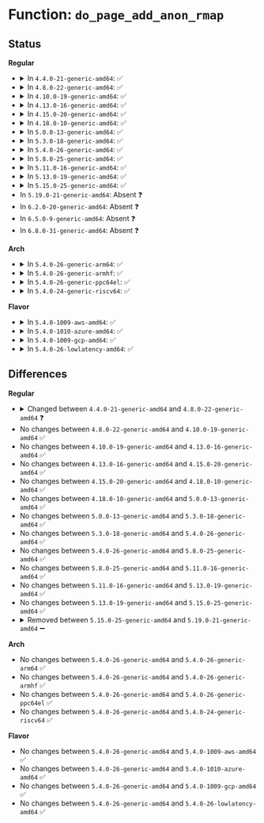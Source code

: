 # Function: <code>do_page_add_anon_rmap</code>

## Status
<b>Regular</b>
<ul>
<li>
<details>
<summary>In <code>4.4.0-21-generic-amd64</code>: ✅</summary>

```c
void do_page_add_anon_rmap(struct page * page, struct vm_area_struct * vma, long unsigned int address, int exclusive)
```

```json
{
  "name": "do_page_add_anon_rmap",
  "collision_type": "Unique Global",
  "inline_type": "No",
  "funcs": [
    {
      "addr": 18446744071580724784,
      "name": "do_page_add_anon_rmap",
      "external": true,
      "loc": "mm/rmap.c:1151",
      "file": "mm/rmap.c",
      "inline": "seen, unknown",
      "caller_inline": [],
      "caller_func": [
        "mm/memory.c:handle_mm_fault",
        "mm/rmap.c:page_add_anon_rmap"
      ]
    }
  ],
  "symbols": [
    {
      "addr": 18446744071580724784,
      "name": "do_page_add_anon_rmap",
      "section": ".text",
      "bind": "STB_GLOBAL",
      "size": 183
    }
  ]
}
```
</details>
</li>
<li>
<details>
<summary>In <code>4.8.0-22-generic-amd64</code>: ✅</summary>

```c
void do_page_add_anon_rmap(struct page * page, struct vm_area_struct * vma, long unsigned int address, int flags)
```

```json
{
  "name": "do_page_add_anon_rmap",
  "collision_type": "Unique Global",
  "inline_type": "No",
  "funcs": [
    {
      "addr": 18446744071580843104,
      "name": "do_page_add_anon_rmap",
      "external": true,
      "loc": "mm/rmap.c:1191",
      "file": "mm/rmap.c",
      "inline": "seen, unknown",
      "caller_inline": [],
      "caller_func": [
        "mm/memory.c:do_swap_page",
        "mm/rmap.c:page_add_anon_rmap"
      ]
    }
  ],
  "symbols": [
    {
      "addr": 18446744071580843104,
      "name": "do_page_add_anon_rmap",
      "section": ".text",
      "bind": "STB_GLOBAL",
      "size": 215
    }
  ]
}
```
</details>
</li>
<li>
<details>
<summary>In <code>4.10.0-19-generic-amd64</code>: ✅</summary>

```c
void do_page_add_anon_rmap(struct page * page, struct vm_area_struct * vma, long unsigned int address, int flags)
```

```json
{
  "name": "do_page_add_anon_rmap",
  "collision_type": "Unique Global",
  "inline_type": "No",
  "funcs": [
    {
      "addr": 18446744071580913632,
      "name": "do_page_add_anon_rmap",
      "external": true,
      "loc": "mm/rmap.c:1190",
      "file": "mm/rmap.c",
      "inline": "seen, unknown",
      "caller_inline": [],
      "caller_func": [
        "mm/memory.c:do_swap_page",
        "mm/rmap.c:page_add_anon_rmap"
      ]
    }
  ],
  "symbols": [
    {
      "addr": 18446744071580913632,
      "name": "do_page_add_anon_rmap",
      "section": ".text",
      "bind": "STB_GLOBAL",
      "size": 215
    }
  ]
}
```
</details>
</li>
<li>
<details>
<summary>In <code>4.13.0-16-generic-amd64</code>: ✅</summary>

```c
void do_page_add_anon_rmap(struct page * page, struct vm_area_struct * vma, long unsigned int address, int flags)
```

```json
{
  "name": "do_page_add_anon_rmap",
  "collision_type": "Unique Global",
  "inline_type": "No",
  "funcs": [
    {
      "addr": 18446744071580957584,
      "name": "do_page_add_anon_rmap",
      "external": true,
      "loc": "mm/rmap.c:1093",
      "file": "mm/rmap.c",
      "inline": "seen, unknown",
      "caller_inline": [],
      "caller_func": [
        "mm/memory.c:do_swap_page",
        "mm/rmap.c:page_add_anon_rmap"
      ]
    }
  ],
  "symbols": [
    {
      "addr": 18446744071580957584,
      "name": "do_page_add_anon_rmap",
      "section": ".text",
      "bind": "STB_GLOBAL",
      "size": 215
    }
  ]
}
```
</details>
</li>
<li>
<details>
<summary>In <code>4.15.0-20-generic-amd64</code>: ✅</summary>

```c
void do_page_add_anon_rmap(struct page * page, struct vm_area_struct * vma, long unsigned int address, int flags)
```

```json
{
  "name": "do_page_add_anon_rmap",
  "collision_type": "Unique Global",
  "inline_type": "No",
  "funcs": [
    {
      "addr": 18446744071581059328,
      "name": "do_page_add_anon_rmap",
      "external": true,
      "loc": "mm/rmap.c:1097",
      "file": "mm/rmap.c",
      "inline": "seen, unknown",
      "caller_inline": [],
      "caller_func": [
        "mm/memory.c:do_swap_page",
        "mm/rmap.c:page_add_anon_rmap"
      ]
    }
  ],
  "symbols": [
    {
      "addr": 18446744071581059328,
      "name": "do_page_add_anon_rmap",
      "section": ".text",
      "bind": "STB_GLOBAL",
      "size": 215
    }
  ]
}
```
</details>
</li>
<li>
<details>
<summary>In <code>4.18.0-10-generic-amd64</code>: ✅</summary>

```c
void do_page_add_anon_rmap(struct page * page, struct vm_area_struct * vma, long unsigned int address, int flags)
```

```json
{
  "name": "do_page_add_anon_rmap",
  "collision_type": "Unique Global",
  "inline_type": "No",
  "funcs": [
    {
      "addr": 18446744071581197968,
      "name": "do_page_add_anon_rmap",
      "external": true,
      "loc": "mm/rmap.c:1098",
      "file": "mm/rmap.c",
      "inline": "seen, unknown",
      "caller_inline": [],
      "caller_func": [
        "mm/memory.c:do_swap_page",
        "mm/rmap.c:page_add_anon_rmap"
      ]
    }
  ],
  "symbols": [
    {
      "addr": 18446744071581197968,
      "name": "do_page_add_anon_rmap",
      "section": ".text",
      "bind": "STB_GLOBAL",
      "size": 223
    }
  ]
}
```
</details>
</li>
<li>
<details>
<summary>In <code>5.0.0-13-generic-amd64</code>: ✅</summary>

```c
void do_page_add_anon_rmap(struct page * page, struct vm_area_struct * vma, long unsigned int address, int flags)
```

```json
{
  "name": "do_page_add_anon_rmap",
  "collision_type": "Unique Global",
  "inline_type": "No",
  "funcs": [
    {
      "addr": 18446744071581281312,
      "name": "do_page_add_anon_rmap",
      "external": true,
      "loc": "mm/rmap.c:1100",
      "file": "mm/rmap.c",
      "inline": "seen, unknown",
      "caller_inline": [],
      "caller_func": [
        "mm/memory.c:do_swap_page",
        "mm/rmap.c:page_add_anon_rmap"
      ]
    }
  ],
  "symbols": [
    {
      "addr": 18446744071581281312,
      "name": "do_page_add_anon_rmap",
      "section": ".text",
      "bind": "STB_GLOBAL",
      "size": 223
    }
  ]
}
```
</details>
</li>
<li>
<details>
<summary>In <code>5.3.0-18-generic-amd64</code>: ✅</summary>

```c
void do_page_add_anon_rmap(struct page * page, struct vm_area_struct * vma, long unsigned int address, int flags)
```

```json
{
  "name": "do_page_add_anon_rmap",
  "collision_type": "Unique Global",
  "inline_type": "No",
  "funcs": [
    {
      "addr": 18446744071581355936,
      "name": "do_page_add_anon_rmap",
      "external": true,
      "loc": "mm/rmap.c:1101",
      "file": "mm/rmap.c",
      "inline": "seen, unknown",
      "caller_inline": [],
      "caller_func": [
        "mm/memory.c:do_swap_page",
        "mm/rmap.c:page_add_anon_rmap"
      ]
    }
  ],
  "symbols": [
    {
      "addr": 18446744071581355936,
      "name": "do_page_add_anon_rmap",
      "section": ".text",
      "bind": "STB_GLOBAL",
      "size": 243
    }
  ]
}
```
</details>
</li>
<li>
<details>
<summary>In <code>5.4.0-26-generic-amd64</code>: ✅</summary>

```c
void do_page_add_anon_rmap(struct page * page, struct vm_area_struct * vma, long unsigned int address, int flags)
```

```json
{
  "name": "do_page_add_anon_rmap",
  "collision_type": "Unique Global",
  "inline_type": "No",
  "funcs": [
    {
      "addr": 18446744071581415472,
      "name": "do_page_add_anon_rmap",
      "external": true,
      "loc": "mm/rmap.c:1099",
      "file": "mm/rmap.c",
      "inline": "seen, unknown",
      "caller_inline": [],
      "caller_func": [
        "mm/memory.c:do_swap_page",
        "mm/rmap.c:page_add_anon_rmap"
      ]
    }
  ],
  "symbols": [
    {
      "addr": 18446744071581415472,
      "name": "do_page_add_anon_rmap",
      "section": ".text",
      "bind": "STB_GLOBAL",
      "size": 243
    }
  ]
}
```
</details>
</li>
<li>
<details>
<summary>In <code>5.8.0-25-generic-amd64</code>: ✅</summary>

```c
void do_page_add_anon_rmap(struct page * page, struct vm_area_struct * vma, long unsigned int address, int flags)
```

```json
{
  "name": "do_page_add_anon_rmap",
  "collision_type": "Unique Global",
  "inline_type": "No",
  "funcs": [
    {
      "addr": 18446744071581616640,
      "name": "do_page_add_anon_rmap",
      "external": true,
      "loc": "mm/rmap.c:1111",
      "file": "mm/rmap.c",
      "inline": "seen, unknown",
      "caller_inline": [],
      "caller_func": [
        "mm/memory.c:do_swap_page",
        "mm/rmap.c:page_add_anon_rmap"
      ]
    }
  ],
  "symbols": [
    {
      "addr": 18446744071581616640,
      "name": "do_page_add_anon_rmap",
      "section": ".text",
      "bind": "STB_GLOBAL",
      "size": 507
    }
  ]
}
```
</details>
</li>
<li>
<details>
<summary>In <code>5.11.0-16-generic-amd64</code>: ✅</summary>

```c
void do_page_add_anon_rmap(struct page * page, struct vm_area_struct * vma, long unsigned int address, int flags)
```

```json
{
  "name": "do_page_add_anon_rmap",
  "collision_type": "Unique Global",
  "inline_type": "No",
  "funcs": [
    {
      "addr": 18446744071581663632,
      "name": "do_page_add_anon_rmap",
      "external": true,
      "loc": "mm/rmap.c:1117",
      "file": "mm/rmap.c",
      "inline": "seen, unknown",
      "caller_inline": [],
      "caller_func": [
        "mm/memory.c:do_swap_page",
        "mm/rmap.c:page_add_anon_rmap"
      ]
    }
  ],
  "symbols": [
    {
      "addr": 18446744071581663632,
      "name": "do_page_add_anon_rmap",
      "section": ".text",
      "bind": "STB_GLOBAL",
      "size": 277
    }
  ]
}
```
</details>
</li>
<li>
<details>
<summary>In <code>5.13.0-19-generic-amd64</code>: ✅</summary>

```c
void do_page_add_anon_rmap(struct page * page, struct vm_area_struct * vma, long unsigned int address, int flags)
```

```json
{
  "name": "do_page_add_anon_rmap",
  "collision_type": "Unique Global",
  "inline_type": "No",
  "funcs": [
    {
      "addr": 18446744071581685648,
      "name": "do_page_add_anon_rmap",
      "external": true,
      "loc": "mm/rmap.c:1120",
      "file": "mm/rmap.c",
      "inline": "seen, unknown",
      "caller_inline": [],
      "caller_func": [
        "mm/memory.c:do_swap_page",
        "mm/rmap.c:page_add_anon_rmap"
      ]
    }
  ],
  "symbols": [
    {
      "addr": 18446744071581685648,
      "name": "do_page_add_anon_rmap",
      "section": ".text",
      "bind": "STB_GLOBAL",
      "size": 275
    }
  ]
}
```
</details>
</li>
<li>
<details>
<summary>In <code>5.15.0-25-generic-amd64</code>: ✅</summary>

```c
void do_page_add_anon_rmap(struct page * page, struct vm_area_struct * vma, long unsigned int address, int flags)
```

```json
{
  "name": "do_page_add_anon_rmap",
  "collision_type": "Unique Global",
  "inline_type": "No",
  "funcs": [
    {
      "addr": 18446744071581955104,
      "name": "do_page_add_anon_rmap",
      "external": true,
      "loc": "mm/rmap.c:1121",
      "file": "mm/rmap.c",
      "inline": "seen, unknown",
      "caller_inline": [],
      "caller_func": [
        "mm/memory.c:do_swap_page",
        "mm/rmap.c:page_add_anon_rmap"
      ]
    }
  ],
  "symbols": [
    {
      "addr": 18446744071581955104,
      "name": "do_page_add_anon_rmap",
      "section": ".text",
      "bind": "STB_GLOBAL",
      "size": 275
    }
  ]
}
```
</details>
</li>
<li>
In <code>5.19.0-21-generic-amd64</code>: Absent ❓
</li>
<li>
In <code>6.2.0-20-generic-amd64</code>: Absent ❓
</li>
<li>
In <code>6.5.0-9-generic-amd64</code>: Absent ❓
</li>
<li>
In <code>6.8.0-31-generic-amd64</code>: Absent ❓
</li>
</ul>
<b>Arch</b>
<ul>
<li>
<details>
<summary>In <code>5.4.0-26-generic-arm64</code>: ✅</summary>

```c
void do_page_add_anon_rmap(struct page * page, struct vm_area_struct * vma, long unsigned int address, int flags)
```

```json
{
  "name": "do_page_add_anon_rmap",
  "collision_type": "Unique Global",
  "inline_type": "No",
  "funcs": [
    {
      "addr": 18446603336492815216,
      "name": "do_page_add_anon_rmap",
      "external": true,
      "loc": "mm/rmap.c:1099",
      "file": "mm/rmap.c",
      "inline": "seen, unknown",
      "caller_inline": [],
      "caller_func": [
        "mm/memory.c:do_swap_page",
        "mm/rmap.c:page_add_anon_rmap"
      ]
    }
  ],
  "symbols": [
    {
      "addr": 18446603336492815216,
      "name": "do_page_add_anon_rmap",
      "section": ".text",
      "bind": "STB_GLOBAL",
      "size": 296
    }
  ]
}
```
</details>
</li>
<li>
<details>
<summary>In <code>5.4.0-26-generic-armhf</code>: ✅</summary>

```c
void do_page_add_anon_rmap(struct page * page, struct vm_area_struct * vma, long unsigned int address, int flags)
```

```json
{
  "name": "do_page_add_anon_rmap",
  "collision_type": "Unique Global",
  "inline_type": "No",
  "funcs": [
    {
      "addr": 3226624000,
      "name": "do_page_add_anon_rmap",
      "external": true,
      "loc": "mm/rmap.c:1099",
      "file": "mm/rmap.c",
      "inline": "seen, unknown",
      "caller_inline": [],
      "caller_func": [
        "mm/memory.c:do_swap_page",
        "mm/rmap.c:page_add_anon_rmap"
      ]
    }
  ],
  "symbols": [
    {
      "addr": 3226624000,
      "name": "do_page_add_anon_rmap",
      "section": ".text",
      "bind": "STB_GLOBAL",
      "size": 264
    }
  ]
}
```
</details>
</li>
<li>
<details>
<summary>In <code>5.4.0-26-generic-ppc64el</code>: ✅</summary>

```c
void do_page_add_anon_rmap(struct page * page, struct vm_area_struct * vma, long unsigned int address, int flags)
```

```json
{
  "name": "do_page_add_anon_rmap",
  "collision_type": "Unique Global",
  "inline_type": "No",
  "funcs": [
    {
      "addr": 13835058055286196416,
      "name": "do_page_add_anon_rmap",
      "external": true,
      "loc": "mm/rmap.c:1099",
      "file": "mm/rmap.c",
      "inline": "seen, unknown",
      "caller_inline": [],
      "caller_func": [
        "mm/memory.c:do_swap_page",
        "mm/rmap.c:page_add_anon_rmap"
      ]
    }
  ],
  "symbols": [
    {
      "addr": 13835058055286196416,
      "name": "do_page_add_anon_rmap",
      "section": ".text",
      "bind": "STB_GLOBAL",
      "size": 440
    }
  ]
}
```
</details>
</li>
<li>
<details>
<summary>In <code>5.4.0-24-generic-riscv64</code>: ✅</summary>

```c
void do_page_add_anon_rmap(struct page * page, struct vm_area_struct * vma, long unsigned int address, int flags)
```

```json
{
  "name": "do_page_add_anon_rmap",
  "collision_type": "Unique Global",
  "inline_type": "No",
  "funcs": [
    {
      "addr": 18446743936272775140,
      "name": "do_page_add_anon_rmap",
      "external": true,
      "loc": "mm/rmap.c:1099",
      "file": "mm/rmap.c",
      "inline": "seen, unknown",
      "caller_inline": [],
      "caller_func": [
        "mm/memory.c:do_swap_page",
        "mm/rmap.c:page_add_anon_rmap"
      ]
    }
  ],
  "symbols": [
    {
      "addr": 18446743936272775140,
      "name": "do_page_add_anon_rmap",
      "section": ".text",
      "bind": "STB_GLOBAL",
      "size": 224
    }
  ]
}
```
</details>
</li>
</ul>
<b>Flavor</b>
<ul>
<li>
<details>
<summary>In <code>5.4.0-1009-aws-amd64</code>: ✅</summary>

```c
void do_page_add_anon_rmap(struct page * page, struct vm_area_struct * vma, long unsigned int address, int flags)
```

```json
{
  "name": "do_page_add_anon_rmap",
  "collision_type": "Unique Global",
  "inline_type": "No",
  "funcs": [
    {
      "addr": 18446744071581384320,
      "name": "do_page_add_anon_rmap",
      "external": true,
      "loc": "mm/rmap.c:1099",
      "file": "mm/rmap.c",
      "inline": "seen, unknown",
      "caller_inline": [],
      "caller_func": [
        "mm/memory.c:do_swap_page",
        "mm/rmap.c:page_add_anon_rmap"
      ]
    }
  ],
  "symbols": [
    {
      "addr": 18446744071581384320,
      "name": "do_page_add_anon_rmap",
      "section": ".text",
      "bind": "STB_GLOBAL",
      "size": 243
    }
  ]
}
```
</details>
</li>
<li>
<details>
<summary>In <code>5.4.0-1010-azure-amd64</code>: ✅</summary>

```c
void do_page_add_anon_rmap(struct page * page, struct vm_area_struct * vma, long unsigned int address, int flags)
```

```json
{
  "name": "do_page_add_anon_rmap",
  "collision_type": "Unique Global",
  "inline_type": "No",
  "funcs": [
    {
      "addr": 18446744071581327088,
      "name": "do_page_add_anon_rmap",
      "external": true,
      "loc": "mm/rmap.c:1099",
      "file": "mm/rmap.c",
      "inline": "seen, unknown",
      "caller_inline": [],
      "caller_func": [
        "mm/memory.c:do_swap_page",
        "mm/rmap.c:page_add_anon_rmap"
      ]
    }
  ],
  "symbols": [
    {
      "addr": 18446744071581327088,
      "name": "do_page_add_anon_rmap",
      "section": ".text",
      "bind": "STB_GLOBAL",
      "size": 243
    }
  ]
}
```
</details>
</li>
<li>
<details>
<summary>In <code>5.4.0-1009-gcp-amd64</code>: ✅</summary>

```c
void do_page_add_anon_rmap(struct page * page, struct vm_area_struct * vma, long unsigned int address, int flags)
```

```json
{
  "name": "do_page_add_anon_rmap",
  "collision_type": "Unique Global",
  "inline_type": "No",
  "funcs": [
    {
      "addr": 18446744071581375520,
      "name": "do_page_add_anon_rmap",
      "external": true,
      "loc": "mm/rmap.c:1099",
      "file": "mm/rmap.c",
      "inline": "seen, unknown",
      "caller_inline": [],
      "caller_func": [
        "mm/memory.c:do_swap_page",
        "mm/rmap.c:page_add_anon_rmap"
      ]
    }
  ],
  "symbols": [
    {
      "addr": 18446744071581375520,
      "name": "do_page_add_anon_rmap",
      "section": ".text",
      "bind": "STB_GLOBAL",
      "size": 243
    }
  ]
}
```
</details>
</li>
<li>
<details>
<summary>In <code>5.4.0-26-lowlatency-amd64</code>: ✅</summary>

```c
void do_page_add_anon_rmap(struct page * page, struct vm_area_struct * vma, long unsigned int address, int flags)
```

```json
{
  "name": "do_page_add_anon_rmap",
  "collision_type": "Unique Global",
  "inline_type": "No",
  "funcs": [
    {
      "addr": 18446744071581439376,
      "name": "do_page_add_anon_rmap",
      "external": true,
      "loc": "mm/rmap.c:1099",
      "file": "mm/rmap.c",
      "inline": "seen, unknown",
      "caller_inline": [],
      "caller_func": [
        "mm/memory.c:do_swap_page",
        "mm/rmap.c:page_add_anon_rmap"
      ]
    }
  ],
  "symbols": [
    {
      "addr": 18446744071581439376,
      "name": "do_page_add_anon_rmap",
      "section": ".text",
      "bind": "STB_GLOBAL",
      "size": 243
    }
  ]
}
```
</details>
</li>
</ul>

## Differences
<b>Regular</b>
<ul>
<li>
<details>
<summary>Changed between <code>4.4.0-21-generic-amd64</code> and <code>4.8.0-22-generic-amd64</code> ❓</summary>
<ul>
<li>
<b>Param added. </b>
<code>int flags</code>
</li>
<li>
<b>Param removed. </b>
<code>int exclusive</code>
</li>
</ul>
</details>
</li>
<li>
No changes between <code>4.8.0-22-generic-amd64</code> and <code>4.10.0-19-generic-amd64</code> ✅
</li>
<li>
No changes between <code>4.10.0-19-generic-amd64</code> and <code>4.13.0-16-generic-amd64</code> ✅
</li>
<li>
No changes between <code>4.13.0-16-generic-amd64</code> and <code>4.15.0-20-generic-amd64</code> ✅
</li>
<li>
No changes between <code>4.15.0-20-generic-amd64</code> and <code>4.18.0-10-generic-amd64</code> ✅
</li>
<li>
No changes between <code>4.18.0-10-generic-amd64</code> and <code>5.0.0-13-generic-amd64</code> ✅
</li>
<li>
No changes between <code>5.0.0-13-generic-amd64</code> and <code>5.3.0-18-generic-amd64</code> ✅
</li>
<li>
No changes between <code>5.3.0-18-generic-amd64</code> and <code>5.4.0-26-generic-amd64</code> ✅
</li>
<li>
No changes between <code>5.4.0-26-generic-amd64</code> and <code>5.8.0-25-generic-amd64</code> ✅
</li>
<li>
No changes between <code>5.8.0-25-generic-amd64</code> and <code>5.11.0-16-generic-amd64</code> ✅
</li>
<li>
No changes between <code>5.11.0-16-generic-amd64</code> and <code>5.13.0-19-generic-amd64</code> ✅
</li>
<li>
No changes between <code>5.13.0-19-generic-amd64</code> and <code>5.15.0-25-generic-amd64</code> ✅
</li>
<li>
<details>
<summary>Removed between <code>5.15.0-25-generic-amd64</code> and <code>5.19.0-21-generic-amd64</code> ➖</summary>

```c
void do_page_add_anon_rmap(struct page * page, struct vm_area_struct * vma, long unsigned int address, int flags)
```
</details>
</li>
</ul>
<b>Arch</b>
<ul>
<li>
No changes between <code>5.4.0-26-generic-amd64</code> and <code>5.4.0-26-generic-arm64</code> ✅
</li>
<li>
No changes between <code>5.4.0-26-generic-amd64</code> and <code>5.4.0-26-generic-armhf</code> ✅
</li>
<li>
No changes between <code>5.4.0-26-generic-amd64</code> and <code>5.4.0-26-generic-ppc64el</code> ✅
</li>
<li>
No changes between <code>5.4.0-26-generic-amd64</code> and <code>5.4.0-24-generic-riscv64</code> ✅
</li>
</ul>
<b>Flavor</b>
<ul>
<li>
No changes between <code>5.4.0-26-generic-amd64</code> and <code>5.4.0-1009-aws-amd64</code> ✅
</li>
<li>
No changes between <code>5.4.0-26-generic-amd64</code> and <code>5.4.0-1010-azure-amd64</code> ✅
</li>
<li>
No changes between <code>5.4.0-26-generic-amd64</code> and <code>5.4.0-1009-gcp-amd64</code> ✅
</li>
<li>
No changes between <code>5.4.0-26-generic-amd64</code> and <code>5.4.0-26-lowlatency-amd64</code> ✅
</li>
</ul>
